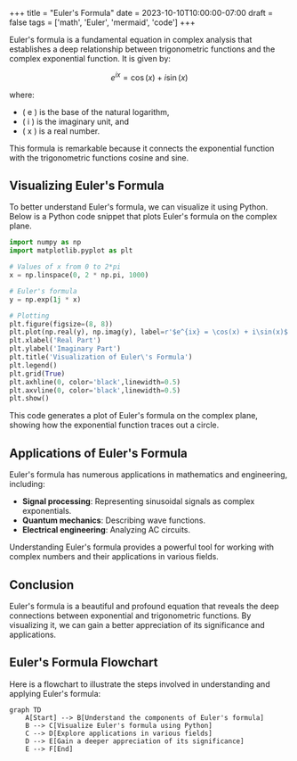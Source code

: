 +++
title = "Euler's Formula"
date = 2023-10-10T10:00:00-07:00
draft = false
tags = ['math', 'Euler', 'mermaid', 'code']
+++

Euler's formula is a fundamental equation in complex analysis that establishes a deep relationship between trigonometric functions and the complex exponential function. It is given by:

$$
e^{ix} = \cos(x) + i\sin(x)
$$

where:
- \( e \) is the base of the natural logarithm,
- \( i \) is the imaginary unit, and
- \( x \) is a real number.

This formula is remarkable because it connects the exponential function with the trigonometric functions cosine and sine.

## Visualizing Euler's Formula

To better understand Euler's formula, we can visualize it using Python. Below is a Python code snippet that plots Euler's formula on the complex plane.

```python
import numpy as np
import matplotlib.pyplot as plt

# Values of x from 0 to 2*pi
x = np.linspace(0, 2 * np.pi, 1000)

# Euler's formula
y = np.exp(1j * x)

# Plotting
plt.figure(figsize=(8, 8))
plt.plot(np.real(y), np.imag(y), label=r'$e^{ix} = \cos(x) + i\sin(x)$')
plt.xlabel('Real Part')
plt.ylabel('Imaginary Part')
plt.title('Visualization of Euler\'s Formula')
plt.legend()
plt.grid(True)
plt.axhline(0, color='black',linewidth=0.5)
plt.axvline(0, color='black',linewidth=0.5)
plt.show()
```

This code generates a plot of Euler's formula on the complex plane, showing how the exponential function traces out a circle.

## Applications of Euler's Formula

Euler's formula has numerous applications in mathematics and engineering, including:
- **Signal processing**: Representing sinusoidal signals as complex exponentials.
- **Quantum mechanics**: Describing wave functions.
- **Electrical engineering**: Analyzing AC circuits.

Understanding Euler's formula provides a powerful tool for working with complex numbers and their applications in various fields.

## Conclusion

Euler's formula is a beautiful and profound equation that reveals the deep connections between exponential and trigonometric functions. By visualizing it, we can gain a better appreciation of its significance and applications.

## Euler's Formula Flowchart

Here is a flowchart to illustrate the steps involved in understanding and applying Euler's formula:

```mermaid
graph TD
    A[Start] --> B[Understand the components of Euler's formula]
    B --> C[Visualize Euler's formula using Python]
    C --> D[Explore applications in various fields]
    D --> E[Gain a deeper appreciation of its significance]
    E --> F[End]
```